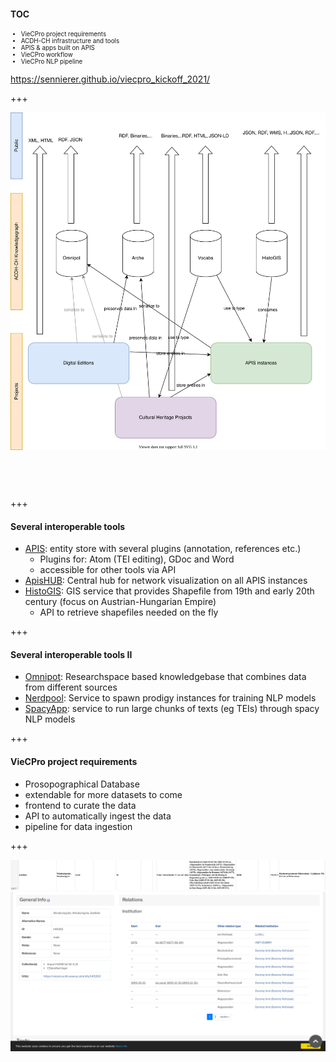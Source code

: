 #### TOC

<span style="font-size: 0.7em">

* VieCPro project requirements <!-- .element: class="fragment" -->
* ACDH-CH infrastructure and tools <!-- .element: class="fragment" -->
* APIS & apps built on APIS <!-- .element: class="fragment" -->
* VieCPro workflow <!-- .element: class="fragment" -->
* VieCPro NLP pipeline <!-- .element: class="fragment" -->

</span>
    
https://sennierer.github.io/viecpro_kickoff_2021/ <!-- .element: class="fragment" -->

+++

<img class="r-stretch" style="margin-bottom:60px" src="images/acdh_tools_prosopography.svg">

+++

#### Several interoperable tools

* [APIS](https://apis.acdh.oeaw.ac.at): entity store with several plugins (annotation, references etc.)
	- Plugins for: Atom (TEI editing), GDoc and Word
	- accessible for other tools via API
* [ApisHUB](https://apis-hub.acdh-dev.oeaw.ac.at/): Central hub for network visualization on all APIS instances
* [HistoGIS](https://histogis.acdh.oeaw.ac.at/): GIS service that provides Shapefile from 19th and early 20th century (focus on Austrian-Hungarian Empire)
	- API to retrieve shapefiles needed on the fly

+++

#### Several interoperable tools II

* [Omnipot](https://omnipot.acdh-dev.oeaw.ac.at/): Researchspace based knowledgebase that combines data from different sources
* [Nerdpool](https://nerdpool.acdh-dev.oeaw.ac.at/): Service to spawn prodigy instances for training NLP models
* [SpacyApp](https://spacyapp.acdh-dev.oeaw.ac.at/): service to run large chunks of texts (eg TEIs) through spacy NLP models

+++

#### VieCPro project requirements

* Prosopographical Database <!-- .element: class="fragment" -->
* extendable for more datasets to come <!-- .element: class="fragment" -->
* frontend to curate the data <!-- .element: class="fragment" -->
* API to automatically ingest the data <!-- .element: class="fragment" -->
* pipeline for data ingestion <!-- .element: class="fragment" style="font-size: 1.5em; color: #a1261d" -->

+++


<img class="r-stretch" src="images/hzab_xlsx_sc.png">
<img style="margin-bottom:60px" src="images/hzab_apis_sc.png">